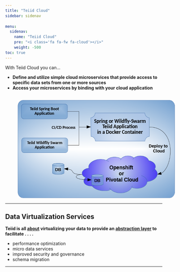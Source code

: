 ```yaml
---
title: "Teiid Cloud"
sidebar: sidenav

menu:
  sidenav:
    name: "Teiid Cloud"
    pre: "<i class='fa fa-fw fa-cloud'></i>"
    weight: -500
toc: true
---
```


With Teiid Cloud you can...

 - **Define and utilize simple cloud microservices that provide access to specific data sets from one or more sources**
 - **Access your microservices by binding with your cloud application**


<div>
<br>
<img  width="540" height="314" src="/images/teiid-cloud.png" frameborder="2" hspace="40" usemap="#teiidmap"></img>

<map name="teiidmap">
  <area shape="rect" coords="12,12,170,60" alt="Computer" href="../teiid_four_ways/microservices">
  <area shape="rect" coords="12,123,170,167" alt="Phone" href="../teiid_four_ways/thorntail">
</map>
</div>

---


## Data Virtualization Services

**Teiid is all [about](about) virtualizing your data to provide an [abstraction layer](about/basics/vdbs) to facilitate .  .  . .**

 - performance optimization
 - micro data services
 - improved security and governance
 - schema migration

---

